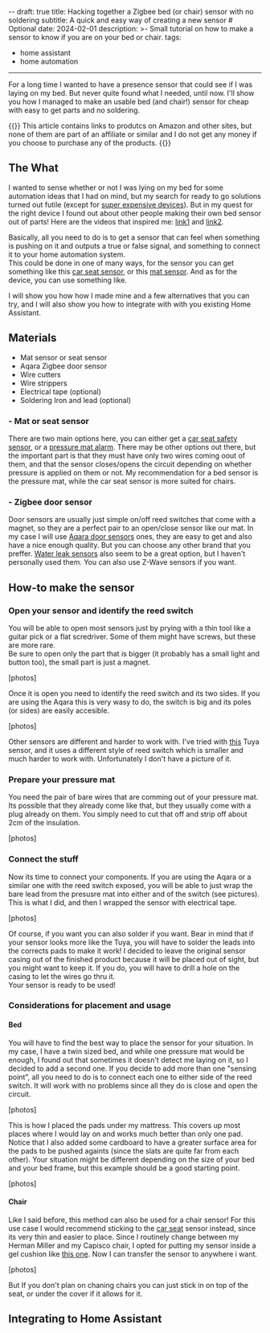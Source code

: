 --
draft: true
title: Hacking together a Zigbee bed (or chair) sensor with no soldering
subtitle: A quick and easy way of creating a new sensor # Optional
date: 2024-02-01
description: >-
    Small tutorial on how to make a sensor to know if you are on your bed or chair.
tags:
  - home assistant
  - home automation
---
For a long time I wanted to have a presence sensor that could see if I was laying on my bed.
But never quite found what I needed, until now. I'll show you how I managed to make an usable bed (and chair!)
sensor for cheap with easy to get parts and no soldering.
<!--more-->

{{<admonition title="Information" bg-color="#00ee88">}}
This article contains links to produtcs on Amazon and other sites, but none of them are part of an affiliate or similar and I do not get any money if you choose to purchase any of the products. 
{{</admonition>}}

## The What
I wanted to sense whether or not I was lying on my bed for some automation ideas that I had on mind, but my search for ready to go solutions turned out futile (except for [super expensive devices](https://www.sleepnumber.com/)). But in my quest for the right device I found out about other people making their own bed sensor out of parts! Here are the videos that inspired me: [link1](link) and [link2](link2).  
 
Basically, all you need to do is to get a sensor that can feel when something is pushing on it and outputs a true or false signal, and something to connect it to your home automation system.  
This could be done in one of many ways, for the sensor you can get something like this [car seat sensor](link), or this [mat sensor](link). And as for the device, you can use something like.  
 
I will show you how how I made mine and a few alternatives that you can try, and I will also show you how to integrate with with you existing Home Assistant.  

## Materials

- Mat sensor or seat sensor
- Aqara Zigbee door sensor
- Wire cutters
- Wire strippers
- Electrical tape (optional)
- Soldering Iron and lead (optional)

### - Mat or seat sensor

There are two main options here, you can either get a [car seat safety sensor](https://www.amazon.com/gp/product/B09WDCWX8K/ref=ppx_yo_dt_b_search_asin_title?ie=UTF8&psc=1), or a [pressure mat alarm](https://www.amazon.com/gp/product/B00GUNX7WY/ref=ppx_yo_dt_b_search_asin_title?ie=UTF8&psc=1). There may be other options out there, but the important part is that they must have only two wires coming oout of them, and that the sensor closes/opens the circuit depending on whether pressure is applied on them or not. My recommendation for a bed sensor is the pressure mat, while the car seat sensor is more suited for chairs.

### - Zigbee door sensor

Door sensors are usually just simple on/off reed switches that come with a magnet, so they are a perfect pair to an open/close sensor like our mat. In my case I will use [Aqara door sensors](https://www.amazon.com/s?k=aqara+door+sensor&crid=13UU5JI6Y5976&sprefix=aqara+door+senso%2Caps%2C123&ref=nb_sb_noss_2) ones, they are easy to get and also have a nice enough quality. But you can choose any other brand that you preffer. 
[Water leak sensors](https://www.amazon.com/Aqara-Water-Leak-Sensor-Kit/dp/B09WQPJBTQ/ref=sr_1_5?crid=1C3GQ7KP397QR&qid=1707037192&sprefix=aqara%20water,aps,146) also seem to be a great option, but I haven't personally used them.
You can also use Z-Wave sensors if you want.

## How-to make the sensor

### Open your sensor and identify the reed switch

You will be able to open most sensors just by prying with a thin tool like a guitar pick or a flat scredriver.
Some of them might have screws, but these are more rare.  
Be sure to open only the part that is bigger (it probably has a small light and button too), the small part is just a magnet.  

[photos]  

Once it is open you need to identify the reed switch and its two sides. If you are using the Aqara this is very wasy to do, the switch is big and its poles (or sides) are easily accesible.  

[photos]  

Other sensors are different and harder to work with. I've tried with [this](https://www.amazon.com/gp/product/B09W8F3ZV1/ref=ppx_yo_dt_b_search_asin_title?ie=UTF8&th=1) Tuya sensor, and it uses a different style of reed switch which is smaller and much harder to work with. Unfortunately I don't have a picture of it.

### Prepare your pressure mat

You need the pair of bare wires that are comming out of your pressure mat. Its possible that they already come like that, but they usually come with a plug already on them. You simply need to cut that off and strip off about 2cm of the insulation.  

[photos]  

### Connect the stuff

Now its time to connect your components. If you are using the Aqara or a similar one with the reed switch exposed, you will be able to just wrap the bare lead from the presusre mat into either and of the switch (see pictures). This is what I did, and then I wrapped the sensor with electrical tape.  

[photos]  

Of course, if you want you can also solder if you want. Bear in mind that if your sensor looks more like the Tuya, you will have to solder the leads into the corrects pads to make it work!
I decided to leave the original sensor casing out of the finished product because it will be placed out of sight, but you might want to keep it. If you do, you will have to drill a hole on the casing to let the wires go thru it.  
Your sensor is ready to be used!

### Considerations for placement and usage  

#### Bed

You will have to find the best way to place the sensor for your situation. In my case, I have a twin sized bed, and while one pressure mat would be enough, I found out that sometimes it doesn't detect me laying on it, so I decided to add a second one. If you decide to add more than one "sensing point", all you need to do is to connect each one to either side of the reed switch. It will work with no problems since all they do is close and open the circuit.  

[photos]  

This is how I placed the pads under my mattress. This covers up most places where I would lay on and works much better than only one pad. Notice that I also added some cardboard to have a greater surface area for the pads to be pushed againts (since the slats are quite far from each other). Your situation might be different depending on the size of your bed and your bed frame, but this example should be a good starting point.  

[photos]  

#### Chair

Like I said before, this method can also be used for a chair sensor! For this use case I would recommend sticking to the [car seat](link) sensor instead, since its very thin and easier to place. Since I routinely change between my Herman Miller and my Capisco chair, I opted for putting my sensor inside a gel cushion like [this one](link). Now I can transfer the sensor to anywhere i want.  

[photos]  

But If you don't plan on chaning chairs you can just stick in on top of the seat, or under the cover if it allows for it.  

## Integrating to Home Assistant
